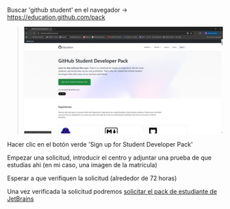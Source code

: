Buscar 'github student' en el navegador -> https://education.github.com/pack

>![](img/github_student_pack.png)

Hacer clic en el botón verde 'Sign up for Student Developer Pack'

Empezar una solicitud, introducir el centro y adjuntar una prueba de que estudias ahi (en mi caso, una imagen de la matrícula)

Esperar a que verifiquen la solicitud (alrededor de 72 horas)


Una vez verificada la solicitud podremos [solicitar el pack de estudiante de JetBrains](Solicitud_JetBrains_Student)
